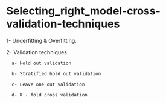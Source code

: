 # Selecting_right_model-cross-validation-techniques

  1- Underfitting & Overfitting.
  
  2- Validation techniques
      
      a- Hold out validation
      
      b- Stratified hold out validation 
      
      c- Leave one out validation
      
      d- K - fold cross validation
